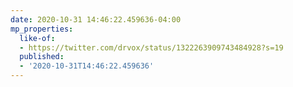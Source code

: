 ```yaml
---
date: 2020-10-31 14:46:22.459636-04:00
mp_properties:
  like-of:
  - https://twitter.com/drvox/status/1322263909743484928?s=19
  published:
  - '2020-10-31T14:46:22.459636'
---
```


